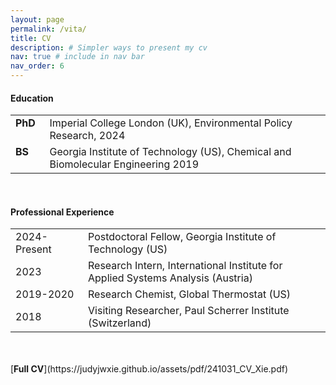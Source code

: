 ```yaml
---
layout: page
permalink: /vita/
title: CV
description: # Simpler ways to present my cv
nav: true # include in nav bar
nav_order: 6
---
```


<html>
<style>
table, th, td {
  border:none;
}
td[rowspan] {
  vertical-align: top;
  text-align: left;
}
</style>
<body>

<h4>Education</h4>
<table cellspacing="0" cellpadding="0">
  <tr>
    <td><b>PhD</b> &nbsp;</td>
    <td>Imperial College London (UK), Environmental Policy Research, 2024</td>
  </tr>
  <tr>
    <td><b>BS</b> &nbsp;&nbsp;&nbsp;&nbsp;</td>
    <td>Georgia Institute of Technology (US), Chemical and Biomolecular Engineering 2019</td>
  </tr>
</table>
<br>

<h4>Professional Experience</h4>
<table cellspacing="0" cellpadding="0">
  <tr>
    <td>2024-Present&nbsp;&nbsp;&nbsp;</td>
    <td>Postdoctoral Fellow, Georgia Institute of Technology (US)</td>
  </tr>
  <tr>
    <td>2023 </td>
    <td>Research Intern, International Institute for Applied Systems Analysis (Austria)</td>
  </tr>
  <tr>
  	<td>2019-2020</td>
    <td>Research Chemist, Global Thermostat (US)</td>
  </tr>
  <tr>
  	<td>2018</td>
    <td>Visiting Researcher, Paul Scherrer Institute (Switzerland)</td>
  </tr>
</table>
</body>
</html>

<br>
<br>
[<b>Full CV</b>](https://judyjwxie.github.io/assets/pdf/241031_CV_Xie.pdf)
